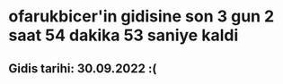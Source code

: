 # ofarukbicer'in gidisine son 3 gun 2 saat 54 dakika 53 saniye kaldi

## Gidis tarihi: 30.09.2022 :(
